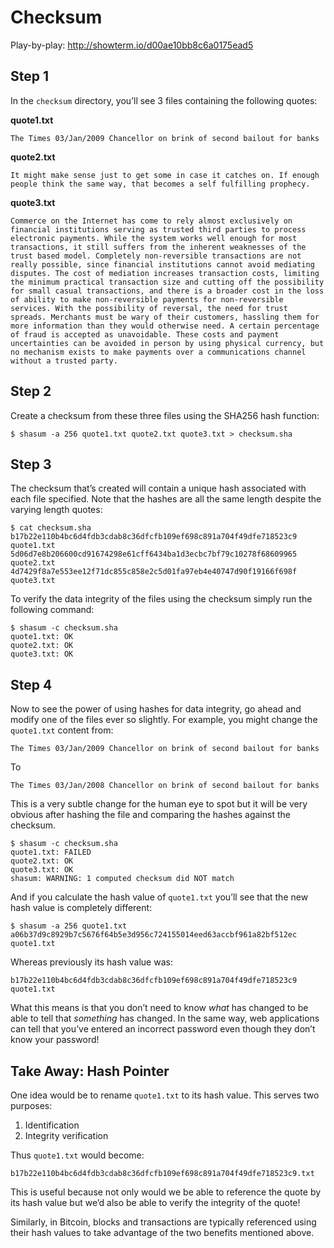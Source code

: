 # Checksum

Play-by-play: http://showterm.io/d00ae10bb8c6a0175ead5

## Step 1
In the `checksum` directory, you’ll see 3 files containing the following quotes:

**quote1.txt**
```
The Times 03/Jan/2009 Chancellor on brink of second bailout for banks
```

**quote2.txt**
```
It might make sense just to get some in case it catches on. If enough people think the same way, that becomes a self fulfilling prophecy.
```

**quote3.txt**
```
Commerce on the Internet has come to rely almost exclusively on financial institutions serving as trusted third parties to process electronic payments. While the system works well enough for most transactions, it still suffers from the inherent weaknesses of the trust based model. Completely non-reversible transactions are not really possible, since financial institutions cannot avoid mediating disputes. The cost of mediation increases transaction costs, limiting the minimum practical transaction size and cutting off the possibility for small casual transactions, and there is a broader cost in the loss of ability to make non-reversible payments for non-reversible services. With the possibility of reversal, the need for trust spreads. Merchants must be wary of their customers, hassling them for more information than they would otherwise need. A certain percentage of fraud is accepted as unavoidable. These costs and payment uncertainties can be avoided in person by using physical currency, but no mechanism exists to make payments over a communications channel without a trusted party.
```

## Step 2
Create a checksum from these three files using the SHA256 hash function:
```
$ shasum -a 256 quote1.txt quote2.txt quote3.txt > checksum.sha
```

## Step 3
The checksum that’s created will contain a unique hash associated with each file specified. Note that the hashes are all the same length despite the varying length quotes:
```
$ cat checksum.sha
b17b22e110b4bc6d4fdb3cdab8c36dfcfb109ef698c891a704f49dfe718523c9  quote1.txt
5d06d7e8b206600cd91674298e61cff6434ba1d3ecbc7bf79c10278f68609965  quote2.txt
4d7429f8a7e553ee12f71dc855c858e2c5d01fa97eb4e40747d90f19166f698f  quote3.txt
```

To verify the data integrity of the files using the checksum simply run the following command:
```
$ shasum -c checksum.sha
quote1.txt: OK
quote2.txt: OK
quote3.txt: OK
```

## Step 4
Now to see the power of using hashes for data integrity, go ahead and modify one of the files ever so slightly. For example, you might change the `quote1.txt` content from:
```
The Times 03/Jan/2009 Chancellor on brink of second bailout for banks
```
To
```
The Times 03/Jan/2008 Chancellor on brink of second bailout for banks
```
This is a very subtle change for the human eye to spot but it will be very obvious after hashing the file and comparing the hashes against the checksum. 
```
$ shasum -c checksum.sha
quote1.txt: FAILED
quote2.txt: OK
quote3.txt: OK
shasum: WARNING: 1 computed checksum did NOT match
```
And if you calculate the hash value of `quote1.txt` you’ll see that the new hash value is completely different: 
```
$ shasum -a 256 quote1.txt
a06b37d9c8929b7c5676f64b5e3d956c724155014eed63accbf961a82bf512ec  quote1.txt
```
Whereas previously its hash value was:
```
b17b22e110b4bc6d4fdb3cdab8c36dfcfb109ef698c891a704f49dfe718523c9  quote1.txt
```
What this means is that you don’t need to know *_what_* has changed to be able to tell that *_something_* has changed. In the same way, web applications can tell that you’ve entered an incorrect password even though they don’t know your password!

## Take Away: Hash Pointer
One idea would be to rename `quote1.txt` to its hash value. This serves two purposes:
1. Identification
2. Integrity verification

Thus `quote1.txt` would become:
```
b17b22e110b4bc6d4fdb3cdab8c36dfcfb109ef698c891a704f49dfe718523c9.txt
```
This is useful because not only would we be able to reference the quote by its hash value but we’d also be able to verify the integrity of the quote!

Similarly, in Bitcoin, blocks and transactions are typically referenced using their hash values to take advantage of the two benefits mentioned above.
